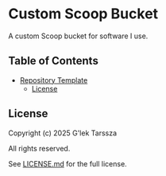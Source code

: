 # Custom Scoop Bucket #

A custom Scoop bucket for software I use.

<!-- omit in toc -->
## Table of Contents ##

* [Repository Template](#repository-template)
    * [License](#license)

## License ##

Copyright (c) 2025 G'lek Tarssza

All rights reserved.

See [LICENSE.md](LICENSE.md) for the full license.
